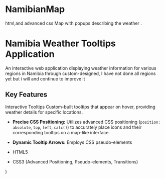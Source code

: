 # NamibianMap
html,and advanced css Map with popups describing the weather .
# Namibia Weather Tooltips Application

An interactive web application displaying weather information for various regions in Namibia through custom-designed, I have not done all regions yet but i will and continue to improve it 

## Key Features

Interactive Tooltips Custom-built tooltips that appear on hover, providing weather details for specific locations.
* **Precise CSS Positioning:** Utilizes advanced CSS positioning (`position: absolute`, `top`, `left`, `calc()`) to accurately place icons and their corresponding tooltips on a map-like interface.
* **Dynamic Tooltip Arrows:** Employs CSS pseudo-elements 


* HTML5
* CSS3 (Advanced Positioning, Pseudo-elements, Transitions)

)
